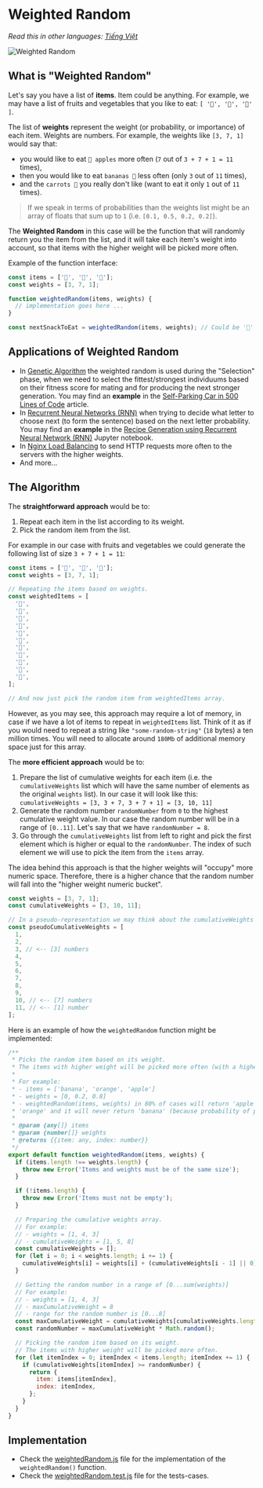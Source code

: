 # Weighted Random

_Read this in other languages:_
[_Tiếng Việt_](README.md)

![Weighted Random](images/cover.png)

## What is "Weighted Random"

Let's say you have a list of **items**. Item could be anything. For example, we may have a list of fruits and vegetables that you like to eat: `[ '🍌', '🍎', '🥕' ]`.

The list of **weights** represent the weight (or probability, or importance) of each item. Weights are numbers. For example, the weights like `[3, 7, 1]` would say that:

- you would like to eat `🍎 apples` more often (`7` out of `3 + 7 + 1 = 11` times),
- then you would like to eat `bananas 🍌` less often (only `3` out of `11` times),
- and the `carrots 🥕` you really don't like (want to eat it only `1` out of `11` times).

> If we speak in terms of probabilities than the weights list might be an array of floats that sum up to `1` (i.e. `[0.1, 0.5, 0.2, 0.2]`).

The **Weighted Random** in this case will be the function that will randomly return you the item from the list, and it will take each item's weight into account, so that items with the higher weight will be picked more often.

Example of the function interface:

```javascript
const items = ['🍌', '🍎', '🥕'];
const weights = [3, 7, 1];

function weightedRandom(items, weights) {
  // implementation goes here ...
}

const nextSnackToEat = weightedRandom(items, weights); // Could be '🍎'
```

## Applications of Weighted Random

- In [Genetic Algorithm](https://en.wikipedia.org/wiki/Genetic_algorithm) the weighted random is used during the "Selection" phase, when we need to select the fittest/strongest individuums based on their fitness score for mating and for producing the next stronger generation. You may find an **example** in the [Self-Parking Car in 500 Lines of Code](https://trekhleb.dev/blog/2021/self-parking-car-evolution/) article.
- In [Recurrent Neural Networks (RNN)](https://en.wikipedia.org/wiki/Recurrent_neural_network) when trying to decide what letter to choose next (to form the sentence) based on the next letter probability. You may find an **example** in the [Recipe Generation using Recurrent Neural Network (RNN)](https://nbviewer.org/github/trekhleb/machine-learning-experiments/blob/master/experiments/recipe_generation_rnn/recipe_generation_rnn.ipynb) Jupyter notebook.
- In [Nginx Load Balancing](https://docs.nginx.com/nginx/admin-guide/load-balancer/http-load-balancer/) to send HTTP requests more often to the servers with the higher weights.
- And more...

## The Algorithm

The **straightforward approach** would be to:

1. Repeat each item in the list according to its weight.
2. Pick the random item from the list.

For example in our case with fruits and vegetables we could generate the following list of size `3 + 7 + 1 = 11`:

```javascript
const items = ['🍌', '🍎', '🥕'];
const weights = [3, 7, 1];

// Repeating the items based on weights.
const weightedItems = [
  '🍌',
  '🍌',
  '🍌',
  '🍎',
  '🍎',
  '🍎',
  '🍎',
  '🍎',
  '🍎',
  '🍎',
  '🥕',
];

// And now just pick the random item from weightedItems array.
```

However, as you may see, this approach may require a lot of memory, in case if we have a lot of items to repeat in `weightedItems` list. Think of it as if you would need to repeat a string like `"some-random-string"` (`18` bytes) a ten million times. You will need to allocate around `180Mb` of additional memory space just for this array.

The **more efficient approach** would be to:

1. Prepare the list of cumulative weights for each item (i.e. the `cumulativeWeights` list which will have the same number of elements as the original `weights` list). In our case it will look like this: `cumulativeWeights = [3, 3 + 7, 3 + 7 + 1] = [3, 10, 11]`
2. Generate the random number `randomNumber` from `0` to the highest cumulative weight value. In our case the random number will be in a range of `[0..11]`. Let's say that we have `randomNumber = 8`.
3. Go through the `cumulativeWeights` list from left to right and pick the first element which is higher or equal to the `randomNumber`. The index of such element we will use to pick the item from the `items` array.

The idea behind this approach is that the higher weights will "occupy" more numeric space. Therefore, there is a higher chance that the random number will fall into the "higher weight numeric bucket".

```javascript
const weights = [3, 7, 1];
const cumulativeWeights = [3, 10, 11];

// In a pseudo-representation we may think about the cumulativeWeights array like this.
const pseudoCumulativeWeights = [
  1,
  2,
  3, // <-- [3] numbers
  4,
  5,
  6,
  7,
  8,
  9,
  10, // <-- [7] numbers
  11, // <-- [1] number
];
```

Here is an example of how the `weightedRandom` function might be implemented:

```javascript
/**
 * Picks the random item based on its weight.
 * The items with higher weight will be picked more often (with a higher probability).
 *
 * For example:
 * - items = ['banana', 'orange', 'apple']
 * - weights = [0, 0.2, 0.8]
 * - weightedRandom(items, weights) in 80% of cases will return 'apple', in 20% of cases will return
 * 'orange' and it will never return 'banana' (because probability of picking the banana is 0%)
 *
 * @param {any[]} items
 * @param {number[]} weights
 * @returns {{item: any, index: number}}
 */
export default function weightedRandom(items, weights) {
  if (items.length !== weights.length) {
    throw new Error('Items and weights must be of the same size');
  }

  if (!items.length) {
    throw new Error('Items must not be empty');
  }

  // Preparing the cumulative weights array.
  // For example:
  // - weights = [1, 4, 3]
  // - cumulativeWeights = [1, 5, 8]
  const cumulativeWeights = [];
  for (let i = 0; i < weights.length; i += 1) {
    cumulativeWeights[i] = weights[i] + (cumulativeWeights[i - 1] || 0);
  }

  // Getting the random number in a range of [0...sum(weights)]
  // For example:
  // - weights = [1, 4, 3]
  // - maxCumulativeWeight = 8
  // - range for the random number is [0...8]
  const maxCumulativeWeight = cumulativeWeights[cumulativeWeights.length - 1];
  const randomNumber = maxCumulativeWeight * Math.random();

  // Picking the random item based on its weight.
  // The items with higher weight will be picked more often.
  for (let itemIndex = 0; itemIndex < items.length; itemIndex += 1) {
    if (cumulativeWeights[itemIndex] >= randomNumber) {
      return {
        item: items[itemIndex],
        index: itemIndex,
      };
    }
  }
}
```

## Implementation

- Check the [weightedRandom.js](weightedRandom.js) file for the implementation of the `weightedRandom()` function.
- Check the [weightedRandom.test.js](__test__/weightedRandom.test.js) file for the tests-cases.
